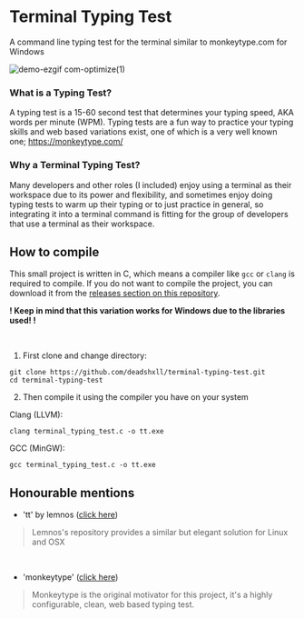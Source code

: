 # Terminal Typing Test
A command line typing test for the terminal similar to monkeytype.com for Windows

![demo-ezgif com-optimize(1)](https://github.com/deadshxll/terminal-typing-test/assets/67878277/8ec92b3f-c2a4-4d83-abb8-2d010ca685c8)

### What is a Typing Test?
A typing test is a 15-60 second test that determines your typing speed, AKA words per minute (WPM). Typing tests are a fun way to practice your typing skills and web based variations exist, one of which is a very well known one; https://monkeytype.com/

### Why a Terminal Typing Test?
Many developers and other roles (I included) enjoy using a terminal as their workspace due to its power and flexibility, and sometimes enjoy doing typing tests to warm up their typing or to just practice in general, so integrating it into a terminal command is fitting for the group of developers that use a terminal as their workspace.

## How to compile
This small project is written in C, which means a compiler like `gcc` or `clang` is required to compile. If you do not want to compile the project, you can download it from the [releases section on this repository](https://github.com/deadshxll/terminal-typing-test/releases/tag/release).

**! Keep in mind that this variation works for Windows due to the libraries used! !**

<br>

1) First clone and change directory:
```batch
git clone https://github.com/deadshxll/terminal-typing-test.git
cd terminal-typing-test
```

2) Then compile it using the compiler you have on your system

Clang (LLVM):
```batch
clang terminal_typing_test.c -o tt.exe
```

GCC (MinGW): 
```batch
gcc terminal_typing_test.c -o tt.exe
```

## Honourable mentions

- 'tt' by lemnos ([click here](https://github.com/lemnos/tt))
> Lemnos's repository provides a similar but elegant solution for Linux and OSX

<br>

- 'monkeytype' ([click here](https://github.com/monkeytypegame/monkeytype))
> Monkeytype is the original motivator for this project, it's a highly configurable, clean, web based typing test.
